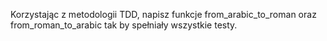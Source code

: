 Korzystając z metodologii TDD, napisz funkcje from_arabic_to_roman oraz from_roman_to_arabic tak by spełniały wszystkie testy.